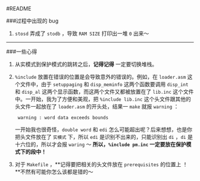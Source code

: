 #README

###过程中出现的 bug
1. `stosd` 弄成了 `stodb` ，导致 `RAM SIZE` 打印出一堆 `0` 出来～


------
###一些心得

1. 从实模式到保护模式的跳转之后，**记得记得** 一定要切换堆栈。
2.  `%include` 放置在错误的位置是会导致意外的错误的。例如，在 `loader.asm` 这个文件中，由于 `setuppaging` 和 `disp_meminfo` 这两个函数要调用 `disp_int` 和 `disp_al` 这两个显示函数，而这两个文件又都被放置在了 `lib.inc` 这个文件中。一开始，我为了方便和美观，把 `%include lib.inc` 这个头文件跟其他的头文件一起放在了 `loader.asm` 的开头处，结果一 `make` 就报 `warning` ：

         warning : word data exceeds bounds
         
    一开始我也很奇怪，`double word` 和 `edi` 怎么可能超出呢？后来想想，也是你把头文件放在了 `实模式` 下，所以 `edi` 是识别不出来的，只能识别出 `di` ，`di` 是十六位的，所以才会报 `waring` ～
**所以，`%include pm.inc` 一定要放在保护模式下的段中！**

3. 对于 `Makefile` ，**记得要把相关的头文件放在 `prerequisites` 的位置上 ！ **不然有可能你怎么该都是错的～